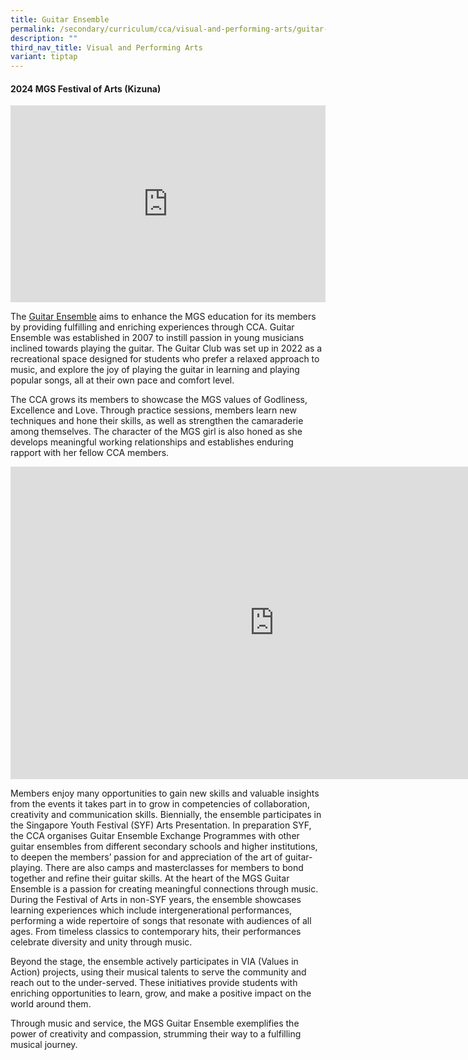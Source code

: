 ```yaml
---
title: Guitar Ensemble
permalink: /secondary/curriculum/cca/visual-and-performing-arts/guitar-ensemble/
description: ""
third_nav_title: Visual and Performing Arts
variant: tiptap
---
```

<h4><strong>2024 MGS Festival of Arts (Kizuna)</strong></h4>
<div class="iframe-wrapper">
<iframe height="315" width="100%" allowfullscreen="true" frameborder="0" src="https://docs.google.com/presentation/d/e/2PACX-1vQE5QQVuyiC_ZkpvyOzrb2Wo1fjfizmCw8YatASCJqAH1imkzTEOXYG2y-aIVwoFvi0CS4BsNxKFXkX/embed?start=false&amp;loop=false&amp;delayms=3000"></iframe>
</div>
<p>The <a href="https://www.youtube.com/watch?v=Myft1jnWgXM" rel="noopener noreferrer nofollow" target="_blank">Guitar Ensemble</a> aims
to enhance the MGS education for its members by providing fulfilling and
enriching experiences through CCA. Guitar Ensemble was established in 2007
to instill passion in young musicians inclined towards playing the guitar.
The Guitar Club was set up in 2022 as a recreational space designed for
students who prefer a relaxed approach to music, and explore the joy of
playing the guitar in learning and playing popular songs, all at their
own pace and comfort level.</p>
<p>The CCA grows its members to showcase the MGS values of Godliness, Excellence
and Love. Through practice sessions, members learn new techniques and hone
their skills, as well as strengthen the camaraderie among themselves. The
character of the MGS girl is also honed as she develops meaningful working
relationships and establishes enduring rapport with her fellow CCA members.</p>
<div class="iframe-wrapper">
<iframe height="500" width="844" allowfullscreen="true" frameborder="0" src="https://docs.google.com/presentation/d/e/2PACX-1vR4hrvALb4uExBwllk6tBwK-UIn55oPnFjWmP0QwdyrETn0RIXYVrgdz1pLwG9OhlVKdwW8uBDqMfHW/embed?start=true&amp;loop=true&amp;delayms=3000"></iframe>
</div>
<p>Members enjoy many opportunities to gain new skills and valuable insights
from the events it takes part in to grow in competencies of collaboration,
creativity and communication skills. Biennially, the ensemble participates
in the Singapore Youth Festival (SYF) Arts Presentation. In preparation
SYF, the CCA organises Guitar Ensemble Exchange Programmes with other guitar
ensembles from different secondary schools and higher institutions, to
deepen the members’ passion for and appreciation of the art of guitar-playing.
There are also camps and masterclasses for members to bond together and
refine their guitar skills. At the heart of the MGS Guitar Ensemble is
a passion for creating meaningful connections through music. During the
Festival of Arts in non-SYF years, the ensemble showcases learning experiences
which include intergenerational performances, performing a wide repertoire
of songs that resonate with audiences of all ages. From timeless classics
to contemporary hits, their performances celebrate diversity and unity
through music.</p>
<p>Beyond the stage, the ensemble actively participates in VIA (Values in
Action) projects, using their musical talents to serve the community and
reach out to the under-served. These initiatives provide students with
enriching opportunities to learn, grow, and make a positive impact on the
world around them.</p>
<p>Through music and service, the MGS Guitar Ensemble exemplifies the power
of creativity and compassion, strumming their way to a fulfilling musical
journey.</p>
<p></p>